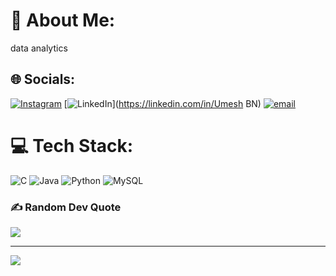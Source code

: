 # 💫 About Me:
data analytics


## 🌐 Socials:
[![Instagram](https://img.shields.io/badge/Instagram-%23E4405F.svg?logo=Instagram&logoColor=white)](https://instagram.com/__umesh_07___) [![LinkedIn](https://img.shields.io/badge/LinkedIn-%230077B5.svg?logo=linkedin&logoColor=white)](https://linkedin.com/in/Umesh BN) [![email](https://img.shields.io/badge/Email-D14836?logo=gmail&logoColor=white)](mailto:hackerummi@gmail.com) 

# 💻 Tech Stack:
![C](https://img.shields.io/badge/c-%2300599C.svg?style=for-the-badge&logo=c&logoColor=white) ![Java](https://img.shields.io/badge/java-%23ED8B00.svg?style=for-the-badge&logo=openjdk&logoColor=white) ![Python](https://img.shields.io/badge/python-3670A0?style=for-the-badge&logo=python&logoColor=ffdd54) ![MySQL](https://img.shields.io/badge/mysql-4479A1.svg?style=for-the-badge&logo=mysql&logoColor=white)

### ✍️ Random Dev Quote
![](https://quotes-github-readme.vercel.app/api?type=horizontal&theme=radical)

---
[![](https://visitcount.itsvg.in/api?id=UmeshBN17&icon=1&color=4)](https://visitcount.itsvg.in)

<!-- Proudly created with GPRM ( https://gprm.itsvg.in ) -->
